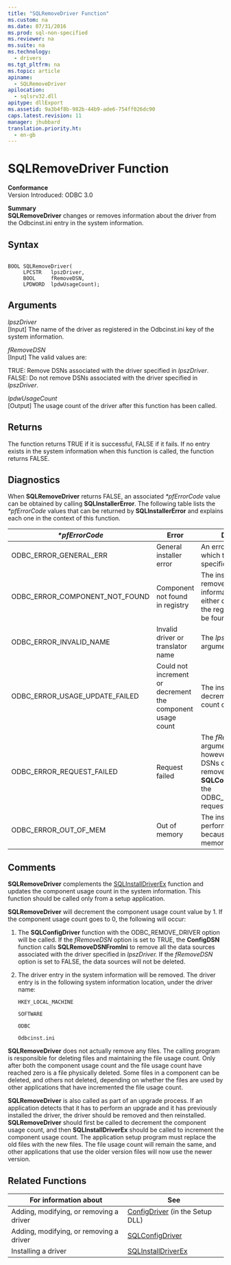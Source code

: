 ```yaml
---
title: "SQLRemoveDriver Function"
ms.custom: na
ms.date: 07/31/2016
ms.prod: sql-non-specified
ms.reviewer: na
ms.suite: na
ms.technology: 
  - drivers
ms.tgt_pltfrm: na
ms.topic: article
apiname: 
  - SQLRemoveDriver
apilocation: 
  - sqlsrv32.dll
apitype: dllExport
ms.assetid: 9a3b4f8b-982b-44b9-ade6-754ff026dc90
caps.latest.revision: 11
manager: jhubbard
translation.priority.ht: 
  - en-gb
---
```

# SQLRemoveDriver Function
**Conformance**  
 Version Introduced: ODBC 3.0  
  
 **Summary**  
 **SQLRemoveDriver** changes or removes information about the driver from the Odbcinst.ini entry in the system information.  
  
## Syntax  
  
```  
  
BOOL SQLRemoveDriver(  
     LPCSTR   lpszDriver,  
     BOOL     fRemoveDSN,  
     LPDWORD  lpdwUsageCount);  
```  
  
## Arguments  
 *lpszDriver*  
 [Input] The name of the driver as registered in the Odbcinst.ini key of the system information.  
  
 *fRemoveDSN*  
 [Input] The valid values are:  
  
 TRUE: Remove DSNs associated with the driver specified in *lpszDriver*. FALSE: Do not remove DSNs associated with the driver specified in *lpszDriver*.  
  
 *lpdwUsageCount*  
 [Output] The usage count of the driver after this function has been called.  
  
## Returns  
 The function returns TRUE if it is successful, FALSE if it fails. If no entry exists in the system information when this function is called, the function returns FALSE.  
  
## Diagnostics  
 When **SQLRemoveDriver** returns FALSE, an associated *\*pfErrorCode* value can be obtained by calling **SQLInstallerError**. The following table lists the *\*pfErrorCode* values that can be returned by **SQLInstallerError** and explains each one in the context of this function.  
  
|*\*pfErrorCode*|Error|Description|  
|---------------------|-----------|-----------------|  
|ODBC_ERROR_GENERAL_ERR|General installer error|An error occurred for which there was no specific installer error.|  
|ODBC_ERROR_COMPONENT_NOT_FOUND|Component not found in registry|The installer could not remove the driver information because it either did not exist in the registry or could not be found in the registry.|  
|ODBC_ERROR_INVALID_NAME|Invalid driver or translator name|The *lpszDriver* argument was invalid.|  
|ODBC_ERROR_USAGE_UPDATE_FAILED|Could not increment or decrement the component usage count|The installer failed to decrement the usage count of the driver.|  
|ODBC_ERROR_REQUEST_FAILED|Request failed|The *fRemoveDSN* argument was TRUE; however, one or more DSNs could not be removed. The call to **SQLConfigDriver** with the ODBC_REMOVE_DRIVER request failed.|  
|ODBC_ERROR_OUT_OF_MEM|Out of memory|The installer could not perform the function because of a lack of memory.|  
  
## Comments  
 **SQLRemoveDriver** complements the [SQLInstallDriverEx](../content/SQLInstallDriverEx-Function.md) function and updates the component usage count in the system information. This function should be called only from a setup application.  
  
 **SQLRemoveDriver** will decrement the component usage count value by 1. If the component usage count goes to 0, the following will occur:  
  
1.  The **SQLConfigDriver** function with the ODBC_REMOVE_DRIVER option will be called. If the *fRemoveDSN* option is set to TRUE, the **ConfigDSN** function calls **SQLRemoveDSNFromIni** to remove all the data sources associated with the driver specified in *lpszDriver.* If the *fRemoveDSN* option is set to FALSE, the data sources will not be deleted.  
  
2.  The driver entry in the system information will be removed. The driver entry is in the following system information location, under the driver name:  
  
     `HKEY_LOCAL_MACHINE`  
  
     `SOFTWARE`  
  
     `ODBC`  
  
     `Odbcinst.ini`  
  
 **SQLRemoveDriver** does not actually remove any files. The calling program is responsible for deleting files and maintaining the file usage count. Only after both the component usage count and the file usage count have reached zero is a file physically deleted. Some files in a component can be deleted, and others not deleted, depending on whether the files are used by other applications that have incremented the file usage count.  
  
 **SQLRemoveDriver** is also called as part of an upgrade process. If an application detects that it has to perform an upgrade and it has previously installed the driver, the driver should be removed and then reinstalled. **SQLRemoveDriver** should first be called to decrement the component usage count, and then **SQLInstallDriverEx** should be called to increment the component usage count. The application setup program must replace the old files with the new files. The file usage count will remain the same, and other applications that use the older version files will now use the newer version.  
  
## Related Functions  
  
|For information about|See|  
|---------------------------|---------|  
|Adding, modifying, or removing a driver|[ConfigDriver](../content/ConfigDriver-Function.md) (in the Setup DLL)|  
|Adding, modifying, or removing a driver|[SQLConfigDriver](../content/SQLConfigDriver-Function.md)|  
|Installing a driver|[SQLInstallDriverEx](../content/SQLInstallDriverEx-Function.md)|